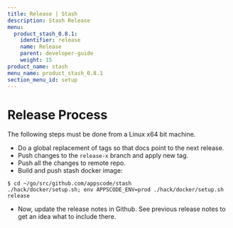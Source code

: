 ```yaml
---
title: Release | Stash
description: Stash Release
menu:
  product_stash_0.8.1:
    identifier: release
    name: Release
    parent: developer-guide
    weight: 15
product_name: stash
menu_name: product_stash_0.8.1
section_menu_id: setup
---
```


# Release Process

The following steps must be done from a Linux x64 bit machine.

- Do a global replacement of tags so that docs point to the next release.
- Push changes to the `release-x` branch and apply new tag.
- Push all the changes to remote repo.
- Build and push stash docker image:
```console
$ cd ~/go/src/github.com/appscode/stash
./hack/docker/setup.sh; env APPSCODE_ENV=prod ./hack/docker/setup.sh release
```

- Now, update the release notes in Github. See previous release notes to get an idea what to include there.

